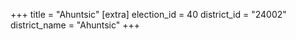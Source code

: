 +++
title = "Ahuntsic"
[extra]
election_id = 40
district_id = "24002"
district_name = "Ahuntsic"
+++
